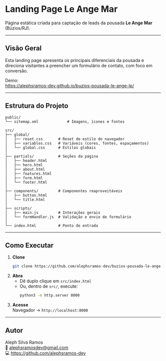 # Landing Page Le Ange Mar

Página estática criada para captação de leads da pousada **Le Ange Mar** (Búzios/RJ).

---

## Visão Geral

Esta landing page apresenta os principais diferenciais da pousada e direciona visitantes a preencher um formulário de contato, com foco em conversão.

Demo:  
https://alephsramos-dev.github.io/buzios-pousada-le-ange-lp/

---

## Estrutura do Projeto

```
public/
└── sitemap.xml             # Imagens, ícones e fontes

src/
├── global/
│   ├── reset.css       # Reset de estilo do navegador
│   ├── variables.css   # Variáveis (cores, fontes, espaçamentos)
│   └── global.css      # Estilos globais
│
├── partials/           # Seções da página
│   ├── header.html
│   ├── hero.html
│   ├── about.html
│   ├── features.html
│   ├── form.html
│   └── footer.html
│
├── components/         # Componentes reaproveitáveis
│   ├── button.html
│   └── title.html
│
├── scripts/
│   ├── main.js         # Interações gerais
│   └── formHandler.js  # Validação e envio de formulário
│
└── index.html          # Ponto de entrada
```

---

## Como Executar

1. **Clone**  
   ```bash
   git clone https://github.com/alephsramos-dev/buzios-pousada-le-ange-lp.git
   ```
2. **Abra**  
   - Dê duplo clique em `src/index.html`  
   - Ou, dentro de `src/`, execute:
     ```bash
     python3 -m http.server 8000
     ```
3. **Acesse**  
   Navegador → `http://localhost:8000`

---

## Autor

Aleph Silva Ramos  
📧 alephsramosdev@gmail.com  
💻 https://github.com/alephsramos-dev  
